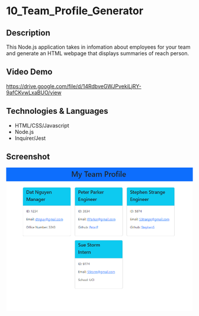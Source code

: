# 10_Team_Profile_Generator

## Description
This Node.js application takes in infomation about employees for your team and generate an HTML webpage that displays summaries of reach person.

## Video Demo
https://drive.google.com/file/d/14RdbveGWJPvekiLjRY-9afCKvwLxaBUO/view

## Technologies & Languages
* HTML/CSS/Javascript
* Node.js
* Inquirer/Jest

## Screenshot
![alttext](./images/screenshot.PNG)
